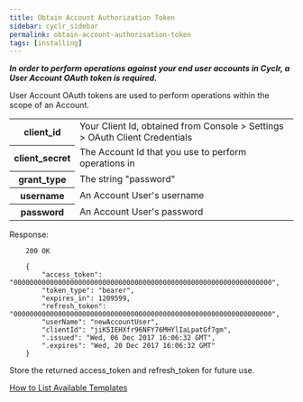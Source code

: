 ```yaml
---
title: Obtain Account Authorization Token
sidebar: cyclr_sidebar
permalink: obtain-account-authorisation-token
tags: [installing]
---
```


**_In order to perform operations against your end user accounts in Cyclr, a User Account OAuth token is required._**

User Account OAuth tokens are used to perform operations within the scope of an Account.

<table>
    <tr>
        <th>client_id</th>
        <td>Your Client Id, obtained from Console > Settings > OAuth Client Credentials</td>
    </tr>
    <tr>
        <th>client_secret</th>
        <td>The Account Id that you use to perform operations in</td>
    </tr>
    <tr>
        <th>grant_type</th>
        <td>The string "password"</td>
    </tr>
    <tr>
        <th>username</th>
        <td>An Account User's username</td>
    </tr>
    <tr>
        <th>password</th>
        <td>An Account User's password</td>
    </tr>
</table>

Response:

        200 OK

        {
            "access_token": "0000000000000000000000000000000000000000000000000000000000000000",
            "token_type": "bearer",
            "expires_in": 1209599,
            "refresh_token": "0000000000000000000000000000000000000000000000000000000000000000",
            "userName": "newAccountUser",
            "clientId": "jiK5IEHXfr96NFY76MHYlIaLpatGf7gm",
            ".issued": "Wed, 06 Dec 2017 16:06:32 GMT",
            ".expires": "Wed, 20 Dec 2017 16:06:32 GMT"
        }

Store the returned access_token and refresh_token for future use.

[How to List Available Templates](./get-list-available-templates)
